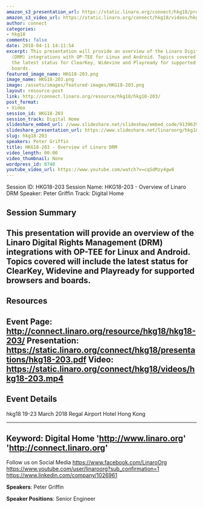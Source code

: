 ```yaml
---
amazon_s3_presentation_url: https://static.linaro.org/connect/hkg18/presentations/hkg18-203.pdf
amazon_s3_video_url: https://static.linaro.org/connect/hkg18/videos/hkg18-203.mp4
author: connect
categories:
- hkg18
comments: false
date: 2018-04-11 14:11:54
excerpt: This presentation will provide an overview of the Linaro Digital Rights Management
  (DRM) integrations with OP-TEE for Linux and Android. Topics covered will include
  the latest status for ClearKey, Widevine and Playready for supported browsers and
  boards.
featured_image_name: HKG18-203.png
image_name: HKG18-203.png
image: /assets/images/featured-images/HKG18-203.png
layout: resource-post
link: http://connect.linaro.org/resource/hkg18/hkg18-203/
post_format:
- Video
session_id: HKG18-203
session_track: Digital Home
slideshare_embed_url: //www.slideshare.net/slideshow/embed_code/91396391
slideshare_presentation_url: https://www.slideshare.net/linaroorg/hkg18203-overview-of-linaro-drm
slug: hkg18-203
speakers: Peter Griffin
title: HKG18-203 - Overview of Linaro DRM
video_length: 00:00
video_thumbnail: None
wordpress_id: 8740
youtube_video_url: https://www.youtube.com/watch?v=cqSdMzy4gw8
---
```


Session ID: HKG18-203
Session Name: HKG18-203 - Overview of Linaro DRM
Speaker: Peter Griffin
Track: Digital Home


## Session Summary
This presentation will provide an overview of the Linaro Digital Rights Management (DRM) integrations with OP-TEE for Linux and Android. Topics covered will include the latest status for ClearKey, Widevine and Playready for supported browsers and boards.
---------------------------------------------------
## Resources
Event Page: http://connect.linaro.org/resource/hkg18/hkg18-203/
Presentation: https://static.linaro.org/connect/hkg18/presentations/hkg18-203.pdf
Video: https://static.linaro.org/connect/hkg18/videos/hkg18-203.mp4
 ---------------------------------------------------
## Event Details
hkg18
19-23 March 2018
Regal Airport Hotel Hong Kong

---------------------------------------------------
Keyword: Digital Home
'http://www.linaro.org'
'http://connect.linaro.org'
---------------------------------------------------
Follow us on Social Media
https://www.facebook.com/LinaroOrg
https://www.youtube.com/user/linaroorg?sub_confirmation=1
https://www.linkedin.com/company/1026961

**Speakers**: Peter Griffin

**Speaker Positions**: Senior Engineer

